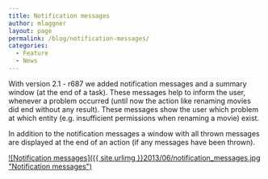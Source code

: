 ```yaml
---
title: Notification messages
author: mlaggner
layout: page
permalink: /blog/notification-messages/
categories:
  - Feature
  - News
---
```

With version 2.1 - r687 we added notification messages and a summary window (at the end of a task). These messages help to inform the user, whenever a problem occurred (until now the action like renaming movies did end without any result). These messages show the user which problem at which entity (e.g. insufficient permissions when renaming a movie) exist.<!--more-->

In addition to the notification messages a window with all thrown messages are displayed at the end of an action (if any messages have been thrown).

<a class="fancybox" href="{{ site.urlimg }}2013/06/notification_messages.jpg" rel="post" title="Notification messages">
![Notification messages]({{ site.urlimg }}2013/06/notification_messages.jpg "Notification messages")
</a>
